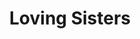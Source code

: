 ---
title: Loving Sisters
picture: lovingSisters.jpg
viewer_title: Loving Sisters
thumbnail: lovingSisters_t.jpg
alt: Loving Sisters
medium: Oil
width: 24"
height: 30"
---